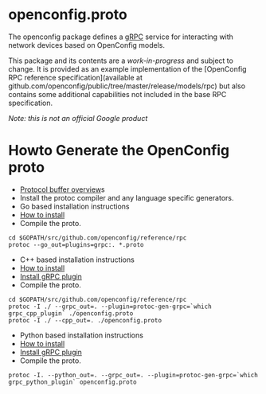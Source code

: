 # openconfig.proto

The openconfig package defines a [gRPC](http://www.grpc.io/) service for interacting with network devices
based on OpenConfig models.

This package and its contents are a *work-in-progress* and subject to change.  It is provided
as an example implementation of the
[OpenConfig RPC reference specification](available at github.com/openconfig/public/tree/master/release/models/rpc)
but also contains some additional capabilities not included in the base
RPC specification.

*Note: this is not an official Google product*

# Howto Generate the OpenConfig proto
* [Protocol buffer overview](https://developers.google.com/protocol-buffers)s
* Install the protoc compiler and any language specific generators.
 * Go based installation instructions
  * [How to install](https://developers.google.com/protocol-buffers/docs/gotutorial)
  * Compile the proto.
```
cd $GOPATH/src/github.com/openconfig/reference/rpc
protoc --go_out=plugins=grpc:. *.proto
```
 * C++ based installation instructions
  * [How to install](https://developers.google.com/protocol-buffers/docs/cpptutorial#compiling-your-protocol-buffers)
  * [Install gRPC plugin](https://github.com/grpc/grpc/blob/release-0_13/INSTALL.md)
  * Compile the proto.
```
cd $GOPATH/src/github.com/openconfig/reference/rpc
protoc -I ./ --grpc_out=. --plugin=protoc-gen-grpc=`which grpc_cpp_plugin` ./openconfig.proto
protoc -I ./ --cpp_out=. ./openconfig.proto
```
 * Python based installation instructions
  * [How to install](https://developers.google.com/protocol-buffers/docs/cpptutorial#compiling-your-protocol-buffers)
  * [Install gRPC plugin](https://github.com/grpc/grpc/blob/release-0_13/INSTALL.md)
  * Compile the proto.
```
protoc -I. --python_out=. --grpc_out=. --plugin=protoc-gen-grpc=`which grpc_python_plugin` openconfig.proto
```

